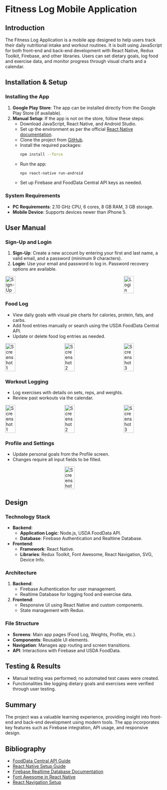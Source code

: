 # Fitness Log Mobile Application

## Introduction
The Fitness Log Application is a mobile app designed to help users track their daily nutritional intake and workout routines. It is built using JavaScript for both front-end and back-end development with React Native, Redux Toolkit, Firebase, and other libraries. Users can set dietary goals, log food and exercise data, and monitor progress through visual charts and a calendar.

## Installation & Setup

### Installing the App
1. **Google Play Store**: The app can be installed directly from the Google Play Store (if available).
2. **Manual Setup**: If the app is not on the store, follow these steps:
   - Download JavaScript, React Native, and Android Studio.
   - Set up the environment as per the official [React Native documentation](https://reactnative.dev/docs/set-up-your-environment?platform=android&os=windows).
   - Clone the project from [GitHub](https://github.com/sikndrR).
   - Install the required packages:
     ```bash
     npm install --force
     ```
   - Run the app:
     ```bash
     npx react-native run-android
     ```
   - Set up Firebase and FoodData Central API keys as needed.

### System Requirements
- **PC Requirements**: 2.10 GHz CPU, 6 cores, 8 GB RAM, 3 GB storage.
- **Mobile Device**: Supports devices newer than iPhone 5.

## User Manual

### Sign-Up and Login
1. **Sign-Up**: Create a new account by entering your first and last name, a valid email, and a password (minimum 9 characters).
2. **Login**: Use your email and password to log in. Password recovery options are available.

<div style="display: flex; justify-content: space-between;">
    <img src="https://github.com/user-attachments/assets/c5c1db48-5700-401f-a54e-caa0b3ebccc3" alt="Sign-Up" style="width: 25%;"/>
    <img src="https://github.com/user-attachments/assets/cfc8df8e-2803-4c80-acc9-3ff124007184" alt="Login" style="width: 25%;"/>
</div>

### Food Log
- View daily goals with visual pie charts for calories, protein, fats, and carbs.
- Add food entries manually or search using the USDA FoodData Central API.
- Update or delete food log entries as needed.

<div style="display: flex; justify-content: space-between;">
   <img src="https://github.com/user-attachments/assets/109c66d2-a412-4d80-a7cf-0e46893a388f" alt="Screenshot 1" style="width: 25%;"/>
   <img src="https://github.com/user-attachments/assets/b4b7d61a-905f-4b48-a06b-34a54ff52bae" alt="Screenshot 2" style="width: 25%;"/>
   <img src="https://github.com/user-attachments/assets/924b4373-3ed4-4058-832a-7d75c6781b1f" alt="Screenshot 3" style="width: 25%;"/>
</div>

### Workout Logging
- Log exercises with details on sets, reps, and weights.
- Review past workouts via the calendar.

<div style="display: flex; justify-content: space-between;">
   <img src="https://github.com/user-attachments/assets/140f461e-2a36-4461-a1b1-612d31eafb51" alt="Screenshot 1" style="width: 25%;"/>
   <img src="https://github.com/user-attachments/assets/a9f3f864-de25-4007-9857-b7c44ccf792c" alt="Screenshot 2" style="width: 25%;"/>
   <img src="https://github.com/user-attachments/assets/2bd63c07-5beb-4f9d-aca7-bff051a4d082" alt="Screenshot 3" style="width: 25%;"/>
</div>

### Profile and Settings
- Update personal goals from the Profile screen.
- Changes require all input fields to be filled.

<div style="display: flex; justify-content: center;">
   <img src="https://github.com/user-attachments/assets/5db019c9-bfec-4a97-96da-ea15d5d733ed" alt="Screenshot" style="width: 25%;"/>
</div>


## Design

### Technology Stack
- **Backend**:
  - **Application Logic**: Node.js, USDA FoodData API.
  - **Database**: Firebase Authentication and Realtime Database.
- **Frontend**:
  - **Framework**: React Native.
  - **Libraries**: Redux Toolkit, Font Awesome, React Navigation, SVG, Device Info.

### Architecture
1. **Backend**:
   - Firebase Authentication for user management.
   - Realtime Database for logging food and exercise data.
2. **Frontend**:
   - Responsive UI using React Native and custom components.
   - State management with Redux.

### File Structure
- **Screens**: Main app pages (Food Log, Weights, Profile, etc.).
- **Components**: Reusable UI elements.
- **Navigation**: Manages app routing and screen transitions.
- **API**: Interactions with Firebase and USDA FoodData.

## Testing & Results
- Manual testing was performed; no automated test cases were created.
- Functionalities like logging dietary goals and exercises were verified through user testing.

## Summary
The project was a valuable learning experience, providing insight into front-end and back-end development using modern tools. The app incorporates key features such as Firebase integration, API usage, and responsive design.

## Bibliography
- [FoodData Central API Guide](https://fdc.nal.usda.gov/api-guide.html#bkmk-1)
- [React Native Setup Guide](https://reactnative.dev/docs/set-up-your-environment?platform=android&os=windows)
- [Firebase Realtime Database Documentation](https://rnfirebase.io/database/usage)
- [Font Awesome in React Native](https://docs.fontawesome.com/web/use-with/react-native)
- [React Navigation Setup](https://reactnavigation.org/docs/getting-started/)
